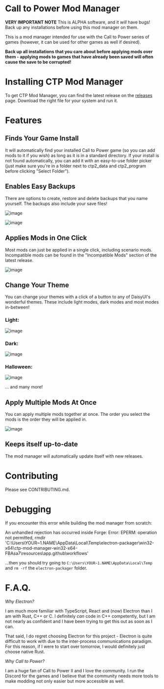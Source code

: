 # Call to Power Mod Manager

**VERY IMPORTANT NOTE**
This is ALPHA software, and it _will_ have bugs! Back up any installations before using this mod manager on them.

This is a mod manager intended for use with the Call to Power series of games (however, it can be used for other games as well if desired).

**Back up all installations that you care about before applying mods over them - applying mods to games that have already been saved will often cause the save to be corrupted!**

# Installing CTP Mod Manager

To get CTP Mod Manager, you can find the latest release on the [releases](https://github.com/justinfarrelldev/ctp-mod-manager/releases) page. Download the right file for your system and run it.

# Features

## Finds Your Game Install

It will automatically find your installed Call to Power game (so you can add mods to it if you wish) as long as it is in a standard directory. If your install is not found automatically, you can add it with an easy-to-use folder picker (just make sure you're in a folder next to ctp2_data and ctp2_program before clicking "Select Folder").

## Enables Easy Backups

There are options to create, restore and delete backups that you name yourself. The backups also include your save files!

![image](https://github.com/user-attachments/assets/d6e6d470-242a-4714-9534-89aed4fb841e)

![image](https://github.com/user-attachments/assets/c9010f88-c977-41c7-a92e-8f78d2c24bef)

## Applies Mods in One Click

Most mods can just be applied in a single click, including scenario mods. Incompatible mods can be found in the "Incompatible Mods" section of the latest release.

![image](https://github.com/user-attachments/assets/dfe0ecf7-fd5d-48a5-aa7a-739cfc19fc50)


## Change Your Theme

You can change your themes with a click of a button to any of DaisyUI's wonderful themes. These include light modes, dark modes and most modes in-between!

### Light:
![image](https://github.com/user-attachments/assets/438322aa-7ed9-4efd-bd12-6aaf365d9ebb)

### Dark:
![image](https://github.com/user-attachments/assets/64e5ad90-541a-46ef-beae-2830bd1a568d)

### Halloween: 
![image](https://github.com/user-attachments/assets/8befd4a6-c3ad-44a3-a752-4afcb2717006)

... and many more!

## Apply Multiple Mods At Once

You can apply multiple mods together at once. The order you select the mods is the order they will be applied in.

![image](https://github.com/user-attachments/assets/5b5b680d-8efd-4aea-8c66-2e4cd254dbb9)

## Keeps itself up-to-date

The mod manager will automatically update itself with new releases.

# Contributing

Please see CONTRIBUTING.md.

# Debugging

If you encounter this error while building the mod manager from scratch:

An unhandled rejection has occurred inside Forge:
Error: EPERM: operation not permitted, rmdir 'C:\Users\YOUR~1.NAME\AppData\Local\Temp\electron-packager\win32-x64\ctp-mod-manager-win32-x64-FBAsa7\resources\app\.github\workflows'

...then you should try going to `C:\Users\YOUR~1.NAME\AppData\Local\Temp` and `rm -rf` the `electron-packager` folder.

# F.A.Q.

_Why Electron?_

I am much more familiar with TypeScript, React and (now) Electron than I am with Rust, C++ or C. I definitely _can_ code in C++ competently, but I am not nearly as confident and I have been trying to get this out as soon as I can.

That said, I do regret choosing Electron for this project - Electron is quite difficult to work with due to the inter-process communications paradigm. For this reason, if I were to start over tomorrow, I would definitely just choose native Rust.

_Why Call to Power?_

I am a huge fan of Call to Power II and I love the community. I run the Discord for the games and I believe that the community needs more tools to make modding not only easier but more accessible as well.
